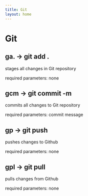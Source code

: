 ```yaml
---
title: Git
layout: home
---
```


# Git

## ga. -> git add .

stages all changes in Git repository

required parameters: none

## gcm -> git commit -m

commits all changes to Git repository

required parameters: commit message

## gp -> git push

pushes changes to Github

required parameters: none

## gpl -> git pull

pulls changes from Github

required parameters: none

